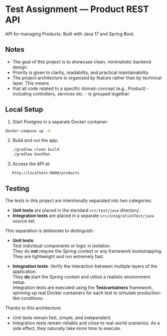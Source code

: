 # Test Assignment — Product REST API

API for managing Products. Built with Java 17 and Spring Boot.

## Notes

- The goal of this project is to showcase clean, minimalistic backend design.
- Priority is given to clarity, readability, and practical maintainability.
- The project architecture is organized by feature rather than by technical layer. This means
- that all code related to a specific domain concept (e.g., Product) - including controllers, services etc. - is grouped together.

## Local Setup

1. Start Postgres in a separate Docker container:

```bash
docker-compose up -d
```

2. Build and run the app:

```bash
   ./gradlew clean build
   ./gradlew bootRun
```

3. Access the API at:

```
   http://localhost:8080/products
```

## Testing

The tests in this project are intentionally separated into two categories:

- **Unit tests** are placed in the standard `src/test/java` directory.
- **Integration tests** are placed in a separate `src/integrationTest/java` source set.

This separation is deliberate to distinguish:

- **Unit tests**:  
  Test individual components or logic in isolation.  
  They do **not** require the Spring context or any framework bootstrapping.  
  They are lightweight and run extremely fast.

- **Integration tests**:
  Verify the interaction between multiple layers of the application.  
  They **do** start the Spring context and utilize a realistic environment setup.  
  Integration tests are executed using the **Testcontainers** framework, spinning up real Docker containers for each test to simulate production-like conditions.

Thanks to this architecture:

- Unit tests remain fast, simple, and independent.
- Integration tests remain reliable and close to real-world scenarios. As a side effect, they naturally take more time to execute.
